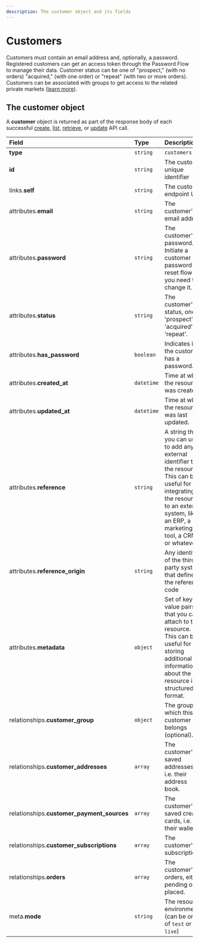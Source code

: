 ```yaml
---
description: The customer object and its fields
---
```


# Customers

Customers must contain an email address and, optionally, a password. Registered customers can get an access token through the Password Flow to manage their data. Customer status can be one of "prospect," \(with no orders\) "acquired," \(with one order\) or "repeat" \(with two or more orders\). Customers can be associated with groups to get access to the related private markets \([learn more](https://docs.commercelayer.io/api/resources/customer_groups)\).

## The customer object

A **customer** object is returned as part of the response body of each successful [create](https://docs.commercelayer.io/api/resources/customers/create_customer), [list](https://docs.commercelayer.io/api/resources/customers/list_customers), [retrieve](https://docs.commercelayer.io/api/resources/customers/retrieve_customer), or [update](https://docs.commercelayer.io/api/resources/customers/update_customer) API call.

| Field | Type | Description |
| :--- | :--- | :--- |
| **type** | `string` | `customers` |
| **id** | `string` | The customer unique identifier |
| links.**self** | `string` | The customer endpoint URL |
| attributes.**email** | `string` | The customer's email address |
| attributes.**password** | `string` | The customer's password. Initiate a customer password reset flow if you need to change it. |
| attributes.**status** | `string` | The customer's status, one of 'prospect', 'acquired', or 'repeat'. |
| attributes.**has\_password** | `boolean` | Indicates if the customer has a password. |
| attributes.**created\_at** | `datetime` | Time at which the resource was created. |
| attributes.**updated\_at** | `datetime` | Time at which the resource was last updated. |
| attributes.**reference** | `string` | A string that you can use to add any external identifier to the resource. This can be useful for integrating the resource to an external system, like an ERP, a marketing tool, a CRM, or whatever. |
| attributes.**reference\_origin** | `string` | Any identifier of the third party system that defines the reference code |
| attributes.**metadata** | `object` | Set of key-value pairs that you can attach to the resource. This can be useful for storing additional information about the resource in a structured format. |
| relationships.**customer\_group** | `object` | The group to which this customer belongs \(optional\). |
| relationships.**customer\_addresses** | `array` | The customer's saved addresses, i.e. their address book. |
| relationships.**customer\_payment\_sources** | `array` | The customer's saved creadit cards, i.e. their wallet. |
| relationships.**customer\_subscriptions** | `array` | The customer's subscriptions. |
| relationships.**orders** | `array` | The customer's orders, either pending or placed. |
| meta.**mode** | `string` | The resource environment \(can be one of `test` or `live`\) |

